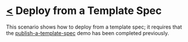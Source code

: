 # [<](./../../README.md) Deploy from a Template Spec

This scenario shows how to deploy from a template spec; it requires that the [publish-a-template-spec](./../publish-a-template-spec/publish-a-template-spec.md) demo has been completed previously.
